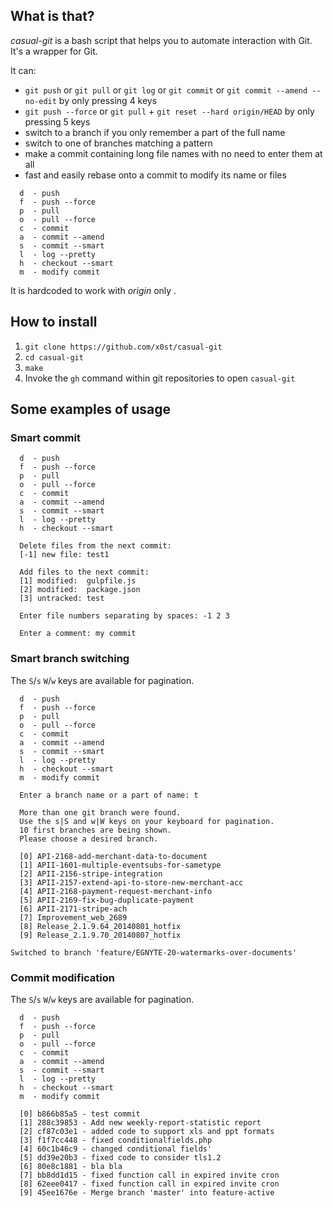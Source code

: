 ## What is that?
*casual-git* is a bash script that helps you to automate interaction with Git. It's a wrapper for Git.

It can:
- `git push` or `git pull` or `git log` or `git commit` or `git commit --amend --no-edit` by only pressing 4 keys
- `git push --force` or `git pull` + `git reset --hard origin/HEAD` by only pressing 5 keys
- switch to a branch if you only remember a part of the full name
- switch to one of branches matching a pattern
- make a commit containing long file names with no need to enter them at all
- fast and easily rebase onto a commit to modify its name or files

```
  d  - push
  f  - push --force
  p  - pull
  o  - pull --force
  c  - commit
  a  - commit --amend
  s  - commit --smart
  l  - log --pretty
  h  - checkout --smart
  m  - modify commit
```

It is hardcoded to work with *origin* only .

## How to install
1. `git clone https://github.com/x0st/casual-git`
2. `cd casual-git`
3. `make`
4. Invoke the `gh` command within git repositories to open `casual-git`

## Some examples of usage

### Smart commit
```
  d  - push
  f  - push --force
  p  - pull
  o  - pull --force
  c  - commit
  a  - commit --amend
  s  - commit --smart
  l  - log --pretty
  h  - checkout --smart
  
  Delete files from the next commit: 
  [-1] new file: test1
  
  Add files to the next commit: 
  [1] modified:  gulpfile.js
  [2] modified:  package.json
  [3] untracked: test
  
  Enter file numbers separating by spaces: -1 2 3
  
  Enter a comment: my commit
```

### Smart branch switching
The `S`/`s` `W`/`w` keys are available for pagination.
```
  d  - push
  f  - push --force
  p  - pull
  o  - pull --force
  c  - commit
  a  - commit --amend
  s  - commit --smart
  l  - log --pretty
  h  - checkout --smart
  m  - modify commit

  Enter a branch name or a part of name: t

  More than one git branch were found.
  Use the s|S and w|W keys on your keyboard for pagination.
  10 first branches are being shown.
  Please choose a desired branch.

  [0] API-2168-add-merchant-data-to-document
  [1] APII-1601-multiple-eventsubs-for-sametype
  [2] APII-2156-stripe-integration
  [3] APII-2157-extend-api-to-store-new-merchant-acc
  [4] APII-2168-payment-request-merchant-info
  [5] APII-2169-fix-bug-duplicate-payment
  [6] APII-2171-stripe-ach
  [7] Improvement_web_2689
  [8] Release_2.1.9.64_20140801_hotfix
  [9] Release_2.1.9.70_20140807_hotfix
  
Switched to branch 'feature/EGNYTE-20-watermarks-over-documents'
```

### Commit modification
The `S`/`s` `W`/`w` keys are available for pagination.
```
  d  - push
  f  - push --force
  p  - pull
  o  - pull --force
  c  - commit
  a  - commit --amend
  s  - commit --smart
  l  - log --pretty
  h  - checkout --smart
  m  - modify commit

  [0] b866b85a5 - test commit
  [1] 288c39853 - Add new weekly-report-statistic report
  [2] cf87c03e1 - added code to support xls and ppt formats
  [3] f1f7cc448 - fixed conditionalfields.php
  [4] 60c1b46c9 - changed conditional fields'
  [5] dd39e20b3 - fixed code to consider tls1.2
  [6] 80e8c1881 - bla bla
  [7] bb8dd1d15 - fixed function call in expired invite cron
  [8] 62eee0417 - fixed function call in expired invite cron
  [9] 45ee1676e - Merge branch 'master' into feature-active

```
